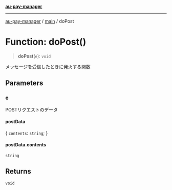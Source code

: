[**au-pay-manager**](../../README.md)

***

[au-pay-manager](../../README.md) / [main](../README.md) / doPost

# Function: doPost()

> **doPost**(`e`): `void`

メッセージを受信したときに発火する関数

## Parameters

### e

POSTリクエストのデータ

#### postData

\{ `contents`: `string`; \}

#### postData.contents

`string`

## Returns

`void`
